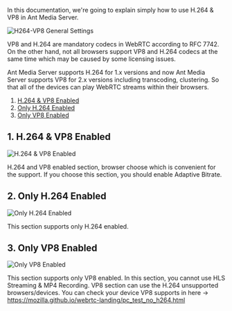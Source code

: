 In this documentation, we're going to explain simply how to use H.264 & VP8 in Ant Media Server.

![H264-VP8 General Settings](https://antmedia.io/wp-content/uploads/2020/05/H264-VP8-general.png)

VP8 and H.264 are mandatory codecs in WebRTC according to RFC 7742. On the other hand, not all browsers support VP8 and H.264 codecs at the same time which may be caused by some licensing issues. 

Ant Media Server supports H.264 for 1.x versions and now Ant Media Server supports  VP8 for 2.x versions including transcoding, clustering. So that all of the devices can play WebRTC streams within their browsers.

1. [H.264 & VP8 Enabled](#1-h264--vp8-enabled)
2. [Only H.264 Enabled](#2-only-h264-enabled)
3. [Only VP8 Enabled](#3-only-vp8-enabled)

## 1. H.264 & VP8 Enabled

![H.264 & VP8 Enabled](https://antmedia.io/wp-content/uploads/2020/05/H264VP8.png)

H.264 and VP8 enabled section, browser choose which is convenient for the support. If you choose this section, you should enable Adaptive Bitrate.

## 2. Only H.264 Enabled

![Only H.264 Enabled](https://antmedia.io/wp-content/uploads/2020/05/Only-H.264-Enabled.png)

This section supports only H.264 enabled.

## 3. Only VP8 Enabled

![Only VP8 Enabled](https://antmedia.io/wp-content/uploads/2020/05/Only-VP8-Enabled.png)

This section supports only VP8 enabled. In this section, you cannot use HLS Streaming & MP4 Recording.
VP8 section can use the H.264 unsupported browsers/devices. You can check your device VP8 supports in here -> https://mozilla.github.io/webrtc-landing/pc_test_no_h264.html
